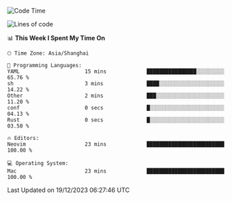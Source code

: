 <!--START_SECTION:waka-->
![Code Time](http://img.shields.io/badge/Code%20Time-1%2C765%20hrs%2046%20mins-blue)

![Lines of code](https://img.shields.io/badge/From%20Hello%20World%20I%27ve%20Written-285.1%20thousand%20lines%20of%20code-blue)

📊 **This Week I Spent My Time On** 

```text
🕑︎ Time Zone: Asia/Shanghai

💬 Programming Languages: 
YAML                     15 mins             ████████████████░░░░░░░░░   65.76 % 
sh                       3 mins              ████░░░░░░░░░░░░░░░░░░░░░   14.22 % 
Other                    2 mins              ███░░░░░░░░░░░░░░░░░░░░░░   11.20 % 
conf                     0 secs              █░░░░░░░░░░░░░░░░░░░░░░░░   04.13 % 
Rust                     0 secs              █░░░░░░░░░░░░░░░░░░░░░░░░   03.50 % 

🔥 Editors: 
Neovim                   23 mins             █████████████████████████   100.00 % 

💻 Operating System: 
Mac                      23 mins             █████████████████████████   100.00 % 
```


 Last Updated on 19/12/2023 06:27:46 UTC
<!--END_SECTION:waka-->

